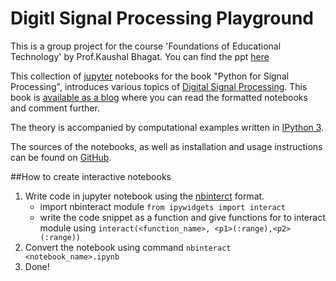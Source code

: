 # Digitl Signal Processing Playground

This is a group project for the course 'Foundations of Educational Technology' by Prof.Kaushal Bhagat.
You can find the ppt [here](https://docs.google.com/presentation/d/1Dbipr_cSxPfVV9mUocxhtRKsTAuKE0nQO6y44M568G4/edit?usp=sharing)

This collection of [jupyter](https://jupyter.org/) notebooks for the book "Python for Signal Processing", introduces various topics of [Digital Signal Processing](https://en.wikipedia.org/wiki/Digital_signal_processing). This book is [available as a
blog](http://python-for-signal-processing.blogspot.com) where you can read the formatted notebooks and comment further.

The theory is accompanied by computational examples written in [IPython 3](http://ipython.org/).

The sources of the notebooks, as well as installation and usage instructions can be found on [GitHub](https://github.com/nishchalk/dsp_playground).


##How to create interactive notebooks
1. Write code in jupyter notebook using the [nbinterct](https://www.nbinteract.com/) format.
	* import nbinteract module `from ipywidgets import interact`
	* write the code snippet as a function and give functions for to interact module using `interact(<function_name>, <p1>(:range),<p2>(:range))`
2. Convert the notebook using command `nbinteract <notebook_name>.ipynb`
3. Done!